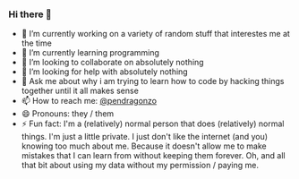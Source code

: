 ### Hi there 👋

<!--
**pendragonzo/pendragonzo** is a ✨ _special_ ✨ repository because its `README.md` (this file) appears on your GitHub profile. 

Here are some ideas to get you started: -->

- 🔭 I’m currently working on a variety of random stuff that interestes me at the time
- 🌱 I’m currently learning programming
- 👯 I’m looking to collaborate on absolutely nothing
- 🤔 I’m looking for help with absolutely nothing
- 💬 Ask me about why i am trying to learn how to code by hacking things together until it all makes sense
- 📫 How to reach me: [@pendragonzo](https://twitter.com/pendragonzo)
- 😄 Pronouns: they / them
- ⚡ Fun fact: I'm a (relatively) normal person that does (relatively) normal things. I'm just a little private. I just don't like the internet (and you) knowing too much about me. Because it doesn't allow me to make mistakes that I can learn from without keeping them forever. Oh, and all that bit about using my data without my permission / paying me.
